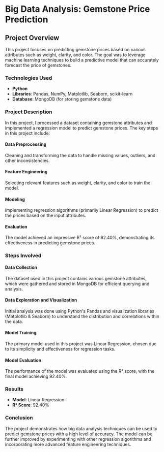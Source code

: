 # Big Data Analysis: Gemstone Price Prediction

## Project Overview
This project focuses on predicting gemstone prices based on various attributes such as weight, clarity, and color. The goal was to leverage machine learning techniques to build a predictive model that can accurately forecast the price of gemstones.

### Technologies Used
- **Python**
- **Libraries**: Pandas, NumPy, Matplotlib, Seaborn, scikit-learn
- **Database**: MongoDB (for storing gemstone data)

### Project Description
In this project, I processed a dataset containing gemstone attributes and implemented a regression model to predict gemstone prices. The key steps in this project include:

#### Data Preprocessing
Cleaning and transforming the data to handle missing values, outliers, and other inconsistencies.

#### Feature Engineering
Selecting relevant features such as weight, clarity, and color to train the model.

#### Modeling
Implementing regression algorithms (primarily Linear Regression) to predict the prices based on the input attributes.

#### Evaluation
The model achieved an impressive R² score of 92.40%, demonstrating its effectiveness in predicting gemstone prices.

### Steps Involved
#### Data Collection
The dataset used in this project contains various gemstone attributes, which were gathered and stored in MongoDB for efficient querying and analysis.

#### Data Exploration and Visualization
Initial analysis was done using Python's Pandas and visualization libraries (Matplotlib & Seaborn) to understand the distribution and correlations within the data.

#### Model Training
The primary model used in this project was Linear Regression, chosen due to its simplicity and effectiveness for regression tasks.

#### Model Evaluation
The performance of the model was evaluated using the R² score, with the final model achieving 92.40%.

### Results
- **Model**: Linear Regression
- **R² Score**: 92.40%

### Conclusion
The project demonstrates how big data analysis techniques can be used to predict gemstone prices with a high level of accuracy. The model can be further improved by experimenting with other regression algorithms and incorporating more advanced feature engineering techniques.



















































































